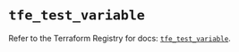 # `tfe_test_variable`

Refer to the Terraform Registry for docs: [`tfe_test_variable`](https://registry.terraform.io/providers/hashicorp/tfe/0.65.0/docs/resources/test_variable).
